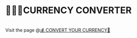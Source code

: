 # 💸💸💸CURRENCY CONVERTER
</br>
Visit the page @<a target="_blank" rel="noopener no referrer" href="https://sayantika01.github.io/Currency-Converter/">💰 CONVERT YOUR CURRENCY💱</a>
